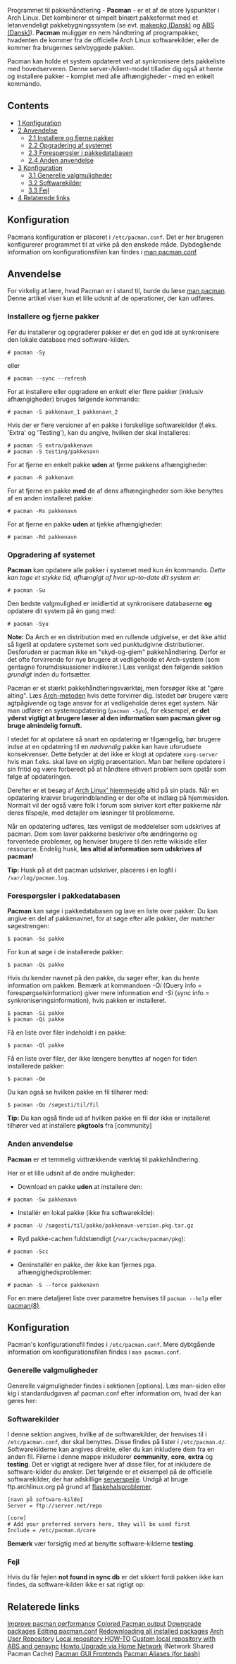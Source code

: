 Programmet til pakkehåndtering - **Pacman** - er et af de store lyspunkter i Arch Linux. Det kombinerer et simpelt binært pakkeformat med et letanvendeligt pakkebygningssystem (se evt. [makepkg (Dansk)](/index.php?title=Makepkg_(Dansk)&action=edit&redlink=1 "Makepkg (Dansk) (page does not exist)") og [ABS (Dansk)](/index.php/ABS_(Dansk) "ABS (Dansk)")). **Pacman** muliggør en nem håndtering af programpakker, hvadenten de kommer fra de officielle Arch Linux softwarekilder, eller de kommer fra brugernes selvbyggede pakker.

Pacman kan holde et system opdateret ved at synkronisere dets pakkeliste med hovedserveren. Denne server-/klient-model tillader dig også at hente og installere pakker - komplet med alle afhængigheder - med en enkelt kommando.

## Contents

*   [1 Konfiguration](#Konfiguration)
*   [2 Anvendelse](#Anvendelse)
    *   [2.1 Installere og fjerne pakker](#Installere_og_fjerne_pakker)
    *   [2.2 Opgradering af systemet](#Opgradering_af_systemet)
    *   [2.3 Forespørgsler i pakkedatabasen](#Foresp.C3.B8rgsler_i_pakkedatabasen)
    *   [2.4 Anden anvendelse](#Anden_anvendelse)
*   [3 Konfiguration](#Konfiguration_2)
    *   [3.1 Generelle valgmuligheder](#Generelle_valgmuligheder)
    *   [3.2 Softwarekilder](#Softwarekilder)
    *   [3.3 Fejl](#Fejl)
*   [4 Relaterede links](#Relaterede_links)

## Konfiguration

Pacmans konfiguration er placeret i `/etc/pacman.conf`. Det er her brugeren konfigurerer programmet til at virke på den ønskede måde. Dybdegående information om konfigurationsfilen kan findes i [man pacman.conf](https://www.archlinux.org/pacman/pacman.conf.5.html)

## Anvendelse

For virkelig at lære, hvad Pacman er i stand til, burde du læse [man pacman](https://archlinux.org/pacman/pacman.8.html). Denne artikel viser kun et lille udsnit af de operationer, der kan udføres.

### Installere og fjerne pakker

Før du installerer og opgraderer pakker er det en god idé at synkronisere den lokale database med software-kilden.

```
# pacman -Sy

```

eller

```
# pacman --sync --refresh

```

For at installere eller opgradere en enkelt eller flere pakker (inklusiv afhængigheder) bruges følgende kommando:

```
# pacman -S pakkenavn_1 pakkenavn_2

```

Hvis der er flere versioner af en pakke i forskellige softwarekilder (f.eks. 'Extra' og 'Testing'), kan du angive, hvilken der skal installeres:

```
# pacman -S extra/pakkenavn
# pacman -S testing/pakkenavn

```

For at fjerne en enkelt pakke **uden** at fjerne pakkens afhængigheder:

```
# pacman -R pakkenavn

```

For at fjerne en pakke **med** de af dens afhængingheder som ikke benyttes af en anden installeret pakke:

```
# pacman -Rs pakkenavn

```

For at fjerne en pakke **uden** at tjekke afhængigheder:

```
# pacman -Rd pakkenavn

```

### Opgradering af systemet

**Pacman** kan opdatere alle pakker i systemet med kun én kommando.
*Dette kan tage et stykke tid, afhængigt af hvor up-to-date dit system er:*

```
# pacman -Su

```

Den bedste valgmulighed er imidlertid at synkronisere databaserne **og** opdatere dit system på én gang med:

```
# pacman -Syu

```

**Note:** Da Arch er en distribution med en rullende udgivelse, er det ikke altid så ligetil at opdatere systemet som ved punktudgivne distributioner. Desforuden er pacman ikke en "skyd-og-glem" pakkehåndtering. Derfor er det ofte forvirrende for nye brugere at vedligeholde et Arch-system (som gentagne forumdiskussioner indikerer.) Læs venligst den følgende sektion *grundigt* inden du fortsætter.

Pacman er et stærkt pakkehåndteringsværktøj, men forsøger ikke at "gøre alting". Læs [Arch-metoden](/index.php/The_Arch_Way "The Arch Way") hvis dette forvirrer dig. Istedet bør brugere være agtpågivende og tage ansvar for at vedligeholde deres eget system. Når man udfører en systemopdatering (`pacman -Syu`), for eksempel, **er det yderst vigtigt at brugere læser al den information som pacman giver og bruge almindelig fornuft.**

I stedet for at opdatere så snart en opdatering er tilgængelig, bør brugere indse at en opdatering til en *nødvendig* pakke kan have uforudsete konsekvenser. Dette betyder at det ikke er klogt at opdatere `xorg-server` hvis man f.eks. skal lave en vigtig præsentation. Man bør hellere opdatere i sin fritid og være forberedt på at håndtere ethvert problem som opstår som følge af opdateringen.

Derefter er et besøg af [Arch Linux' hjemmeside](https://archlinux.org/) altid på sin plads. Når en opdatering kræver brugerindblanding er der ofte et indlæg på hjemmesiden. Normalt vil der også være folk i forum som skriver kort efter pakkerne når deres filspejle, med detajler om løsninger til problemerne.

Når en opdatering udføres, læs venligst de meddelelser som udskrives af pacman. Dem som laver pakkerne beskriver ofte ændringerne og forventede problemer, og henviser brugere til den rette wikiside eller ressource. Endelig husk, **læs altid al information som udskrives af pacman!**

**Tip:** Husk på at det pacman udskriver, placeres i en logfil i `/var/log/pacman.log`.

### Forespørgsler i pakkedatabasen

**Pacman** kan søge i pakkedatabasen og lave en liste over pakker. Du kan angive en del af pakkenavnet, for at søge efter alle pakker, der matcher søgestrengen:

```
$ pacman -Ss pakke

```

For kun at søge i de installerede pakker:

```
$ pacman -Qs pakke

```

Hvis du kender navnet på den pakke, du søger efter, kan du hente information om pakken. Bemærk at kommandoen *-Qi* (Query info = forespørgselsinformation) giver mere information end *-Si* (sync info = synkroniseringsinformation), hvis pakken er installeret.

```
$ pacman -Si pakke
$ pacman -Qi pakke

```

Få en liste over filer indeholdt i en pakke:

```
$ pacman -Ql pakke

```

Få en liste over filer, der ikke længere benyttes af nogen for tiden installerede pakker:

```
$ pacman -Qe 

```

Du kan også se hvilken pakke en fil tilhører med:

```
$ pacman -Qo /søgesti/til/fil

```

**Tip:** Du kan også finde ud af hvilken pakke en fil der ikke er installeret tilhører ved at installere **pkgtools** fra [community]

### Anden anvendelse

**Pacman** er et temmelig vidtrækkende værktøj til pakkehåndtering.

Her er et lille udsnit af de andre muligheder:

*   Download en pakke **uden** at installere den:

```
# pacman -Sw pakkenavn

```

*   Installér en lokal pakke (ikke fra softwarekilde):

```
# pacman -U /søgesti/til/pakke/pakkenavn-version.pkg.tar.gz

```

*   Ryd pakke-cachen fuldstændigt (`/var/cache/pacman/pkg`):

```
# pacman -Scc

```

*   Geninstallér en pakke, der ikke kan fjernes pga. afhængighedsproblemer:

```
# pacman -S --force pakkenavn

```

For en mere detaljeret liste over parametre henvises til `pacman --help` eller [pacman(8)](https://jlk.fjfi.cvut.cz/arch/manpages/man/pacman.8).

## Konfiguration

Pacman's konfigurationsfil findes i `/etc/pacman.conf`. Mere dybtgående information om konfigurationsfilen findes i `man pacman.conf`.

### Generelle valgmuligheder

Generelle valgmuligheder findes i sektionen [options]. Læs man-siden eller kig i standardudgaven af pacman.conf efter information om, hvad der kan gøres her:

### Softwarekilder

I denne sektion angives, hvilke af de softwarekilder, der henvises til i `/etc/pacman.conf`, der skal benyttes. Disse findes på lister i `/etc/pacman.d/`. Softwarekilderne kan angives direkte, eller du kan inkludere dem fra en anden fil. Filerne i denne mappe inkluderer **community**, **core**, **extra** og **testing**. Det er vigtigt at redigere hver af disse filer, for at inkludere de software-kilder du ønsker. Det følgende er et eksempel på de officielle softwarekilder, der har adskillige [serverspejle](/index.php/Mirrors "Mirrors"). Undgå at bruge ftp.archlinux.org på grund af [flaskehalsproblemer](https://www.archlinux.org/news/302/).

```
[navn på software-kilde]
Server = ftp://server.net/repo

```

```
[core]
# Add your preferred servers here, they will be used first
Include = /etc/pacman.d/core

```

**Bemærk** vær forsigtig med at benytte software-kilderne **testing**.

### Fejl

Hvis du får fejlen **not found in sync db** er det sikkert fordi pakken ikke kan findes, da software-kilden ikke er sat rigtigt op:

## Relaterede links

[Improve pacman performance](/index.php/Improve_pacman_performance "Improve pacman performance")
[Colored Pacman output](/index.php/Colored_Pacman_output "Colored Pacman output")
[Downgrade packages](/index.php/Downgrade_packages "Downgrade packages")
[Editing pacman.conf](https://www.archlinux.org/pacman/pacman.conf.5.html)
[Redownloading all installed packages](/index.php/Redownloading_all_installed_packages "Redownloading all installed packages")
[Arch User Repository](/index.php/Arch_User_Repository "Arch User Repository")
[Local repository HOW-TO](/index.php/Local_repository_HOW-TO "Local repository HOW-TO")
[Custom local repository with ABS and gensync](/index.php/Custom_local_repository_with_ABS_and_gensync "Custom local repository with ABS and gensync")
[Howto Upgrade via Home Network](/index.php/Howto_Upgrade_via_Home_Network "Howto Upgrade via Home Network") (Network Shared Pacman Cache)
[Pacman GUI Frontends](/index.php/Pacman_GUI_Frontends "Pacman GUI Frontends")
[Pacman Aliases (for bash)](/index.php/Pacman_Aliases "Pacman Aliases")